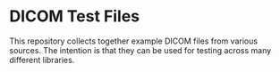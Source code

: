 # DICOM Test Files

This repository collects together example DICOM files from various sources. The intention is that they can be used
for testing across many different libraries.
